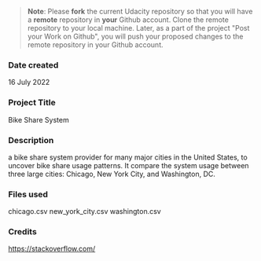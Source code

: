 >**Note**: Please **fork** the current Udacity repository so that you will have a **remote** repository in **your** Github account. Clone the remote repository to your local machine. Later, as a part of the project "Post your Work on Github", you will push your proposed changes to the remote repository in your Github account.

### Date created
16 July 2022

### Project Title
Bike Share System

### Description
a bike share system provider for many major cities in the United States, to uncover bike share usage patterns. It compare the system usage between three large cities: Chicago, New York City, and Washington, DC.

### Files used
chicago.csv new_york_city.csv washington.csv

### Credits
https://stackoverflow.com/

